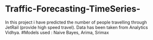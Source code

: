 # Traffic-Forecasting-TimeSeries-
In this project i have predicted the number of people travelling through JetRail (provide high speed travel).
Data has been taken from Analytics Vidhya.
#Models used : Naive Bayes, Arima, Srimax
